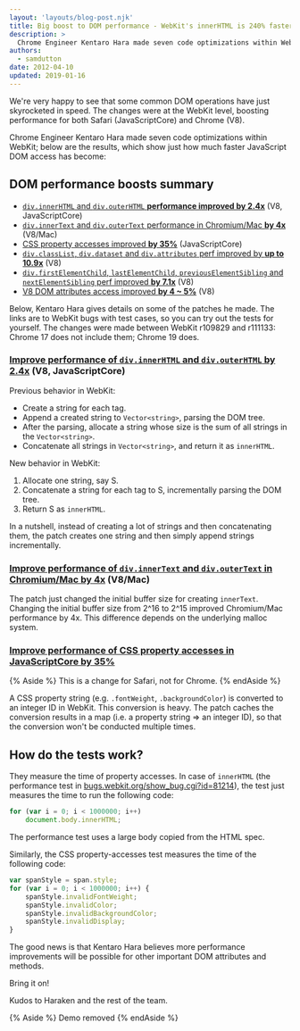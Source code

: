 ```yaml
---
layout: 'layouts/blog-post.njk'
title: Big boost to DOM performance - WebKit's innerHTML is 240% faster
description: >
  Chrome Engineer Kentaro Hara made seven code optimizations within WebKit, boosting performance for both Safari (JavaScriptCore) and Chrome (V8).
authors:
  - samdutton
date: 2012-04-10
updated: 2019-01-16
---
```


We're very happy to see that some common DOM operations have just skyrocketed in speed. The changes were at the WebKit level, boosting performance for both Safari (JavaScriptCore) and Chrome (V8).

Chrome Engineer Kentaro Hara made seven code optimizations within WebKit; below are the results, which show just how much faster JavaScript DOM access has become:


## DOM performance boosts summary


- [`div.innerHTML` and `div.outerHTML` **performance improved by 2.4x**](https://bugs.webkit.org/show_bug.cgi?id=81214) (V8, JavaScriptCore)
- [`div.innerText` and `div.outerText` performance in Chromium/Mac **by 4x**](https://bugs.webkit.org/show_bug.cgi?id=81192) (V8/Mac)
- [CSS property accesses improved **by 35%**](https://bugs.webkit.org/show_bug.cgi?id=80250) (JavaScriptCore)
- [`div.classList`, `div.dataset` and `div.attributes` perf improved by **up to 10.9x**](https://bugs.webkit.org/show_bug.cgi?id=80376) (V8)
- [`div.firstElementChild`, `lastElementChild`, `previousElementSibling` and `nextElementSibling` perf improved **by 7.1x**](https://bugs.webkit.org/show_bug.cgi?id=80506) (V8)
- [V8 DOM attributes access improved **by 4 ~ 5%**](https://bugs.webkit.org/show_bug.cgi?id=80685) (V8)




Below, Kentaro Hara gives details on some of the patches he made. The links are to WebKit bugs with test cases, so you can try out the tests for yourself. The changes were made between WebKit r109829 and r111133: Chrome 17 does not include them; Chrome 19 does.

### [Improve performance of `div.innerHTML` and `div.outerHTML` by 2.4x](https://bugs.webkit.org/show_bug.cgi?id=81214) (V8, JavaScriptCore)

Previous behavior in WebKit:


- Create a string for each tag.
- Append a created string to `Vector<string>`, parsing the DOM tree.
- After the parsing, allocate a string whose size is the sum of all strings in the `Vector<string>`.
- Concatenate all strings in `Vector<string>`, and return it as `innerHTML`.


New behavior in WebKit:
1. Allocate one string, say S.
1. Concatenate a string for each tag to S, incrementally parsing the DOM tree.
1. Return S as `innerHTML`.

In a nutshell, instead of creating a lot of strings and then concatenating them, the patch creates one string and then simply append strings incrementally.

### [Improve performance of `div.innerText` and `div.outerText` in Chromium/Mac by 4x](https://bugs.webkit.org/show_bug.cgi?id=81192) (V8/Mac)

The patch just changed the initial buffer size for creating `innerText`. Changing the initial buffer size from 2^16 to 2^15 improved Chromium/Mac performance by 4x. This difference depends on the underlying malloc system.

### [Improve performance of CSS property accesses in JavaScriptCore by 35%](https://bugs.webkit.org/show_bug.cgi?id=80250)

{% Aside %}
This is a change for Safari, not for Chrome.
{% endAside %}

A CSS property string (e.g. `.fontWeight`, `.backgroundColor`) is converted to an integer ID in WebKit. This conversion is heavy. The patch caches the conversion results in a map (i.e. a property string => an integer ID), so that the conversion won't be conducted multiple times.


## How do the tests work?

They measure the time of property accesses. In case of `innerHTML` (the performance test in [bugs.webkit.org/show_bug.cgi?id=81214](//bugs.webkit.org/show_bug.cgi?id=81214)), the test just measures the time to run the following code:


```js
for (var i = 0; i < 1000000; i++)
    document.body.innerHTML;
```   

The performance test uses a large body copied from the HTML spec.

Similarly, the CSS property-accesses test measures the time of the following code:


```js
var spanStyle = span.style;
for (var i = 0; i < 1000000; i++) {
    spanStyle.invalidFontWeight;
    spanStyle.invalidColor;
    spanStyle.invalidBackgroundColor;
    spanStyle.invalidDisplay;
}
```   

The good news is that Kentaro Hara believes more performance improvements will be possible for other important DOM attributes and methods.

Bring it on!

Kudos to Haraken and the rest of the team.

{% Aside %}
Demo removed
{% endAside %}
